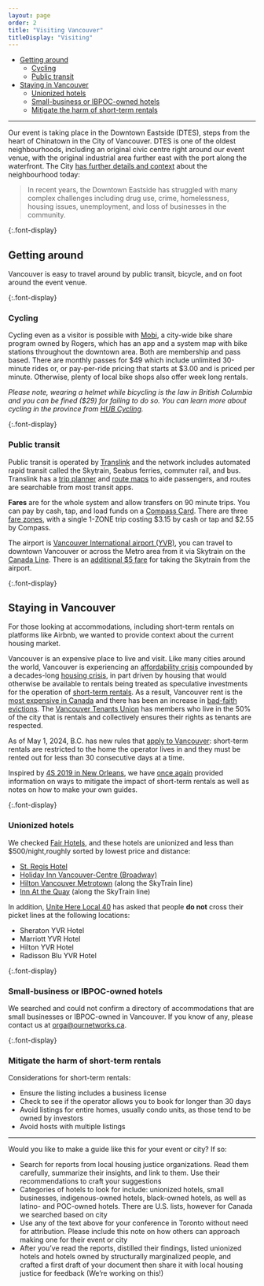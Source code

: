 ```yaml
---
layout: page
order: 2
title: "Visiting Vancouver"
titleDisplay: "Visiting"
---
```


- [Getting around](#getting-around)
  - [Cycling](#cycling)
  - [Public transit](#public-transit)
- [Staying in Vancouver](#staying-in-vancouver)
  - [Unionized hotels](#unionized-hotels)
  - [Small-business or IBPOC-owned hotels](#small-business-or-ibpoc-owned-hotels)
  - [Mitigate the harm of short-term rentals](#mitigate-the-harm-of-short-term-rentals)

---

Our event is taking place in the Downtown Eastside (DTES), steps from the heart of Chinatown in the City of Vancouver. DTES is one of the oldest neighbourhoods, including an original civic centre right around our event venue, with the original industrial area further east with the port along the waterfront. The City [has further details and context](https://vancouver.ca/news-calendar/downtown-eastside.aspx) about the neighbourhood today:

> In recent years, the Downtown Eastside has struggled with many complex challenges including drug use, crime, homelessness, housing issues, unemployment, and loss of businesses in the community.




{:.font-display}

## Getting around

Vancouver is easy to travel around by public transit, bicycle, and on foot around the event venue.

{:.font-display}

### Cycling

Cycling even as a visitor is possible with [Mobi](https://www.mobibikes.ca/), a city-wide bike share program owned by Rogers, which has an app and a system map with bike stations throughout the downtown area. Both are membership and pass based. There are monthly passes for $49 which include unlimited 30-minute rides or, or pay-per-ride pricing that starts at $3.00 and is priced per minute. Otherwise, plenty of local bike shops also offer week long rentals.

_Please note, wearing a helmet while bicycling is the law in British Columbia and you can be fined ($29) for failing to do so. You can learn more about cycling in the province from [HUB Cycling](https://bikehub.ca/sites/default/files/imce/hub_cyclist_handbook_web.pdf)._

{:.font-display}
### Public transit

Public transit is operated by [Translink](https://www.translink.ca/) and the network includes automated rapid transit called the Skytrain, Seabus ferries, commuter rail, and bus. Translink has a [trip planner](https://www.translink.ca/trip-planner) and [route maps](https://www.translink.ca/schedules-and-maps) to aide passengers, and routes are searchable from most transit apps. 

**Fares** are for the whole system and allow transfers on 90 minute trips. You can pay by cash, tap, and load funds on a [Compass Card](https://www.compasscard.ca/). There are three [fare zones](https://www.translink.ca/transit-fares/pricing-and-fare-zones), with a single 1-ZONE trip costing $3.15 by cash or tap and $2.55 by Compass. 

The airport is [Vancouver International airport (YVR)](https://www.yvr.ca/), you can travel to downtown Vancouver or across the Metro area from it via Skytrain on the [Canada Line](https://www.translink.ca/schedules-and-maps/skytrain). There is an [additional $5 fare](https://www.translink.ca/transit-fares/transferring-and-addfare) for taking the Skytrain from the airport.


{:.font-display}

## Staying in Vancouver

For those looking at accommodations, including short-term rentals on platforms like Airbnb, we wanted to provide context about the current housing market. 

Vancouver is an expensive place to live and visit. Like many cities around the world, Vancouver is experiencing an [affordability crisis](https://globalnews.ca/news/10401449/vancouver-full-blown-crisis-housing-affordability-report/) compounded by a decades-long [housing crisis](https://thetyee.ca/Culture/2023/05/03/What-Behind-Housing-Crisis-Canada/), in part driven by housing that would otherwise be available to rentals being treated as speculative investments for the operation of [short-term rentals](https://www.cbc.ca/news/canada/british-columbia/short-term-rental-accomodation-act-bc-rules-and-enforcement-1.7177836). As a result, Vancouver rent is the [most expensive in Canada](https://vancouversun.com/news/local-news/vancouver-rent-flat-decline-most-expensive-report) and there has been an increase in [bad-faith evictions](https://www.theglobeandmail.com/real-estate/vancouver/article-landlord-use-now-most-frequently-used-tool-to-evict-bc-renters/). The [Vancouver Tenants Union](https://www.vancouvertenantsunion.ca/about) has members who live in the 50% of the city that is rentals and collectively ensures their rights as tenants are respected.

As of May 1, 2024, B.C. has new rules that [apply to Vancouver](https://vancouver.ca/doing-business/short-term-rentals.aspx): short-term rentals are restricted to the home the operator lives in and they must be rented out for less than 30 consecutive days at a time. 

Inspired by [4S 2019 in New Orleans](https://www.4s2019.org/accommodation/), we have [once again](https://2019.ournetworks.ca/visiting/) provided information on ways to mitigate the impact of short-term rentals as well as notes on how to make your own guides.

{:.font-display}

### Unionized hotels

We checked [Fair Hotels](https://www.fairhotel.org/search?location%5Bgeolocation_geocoder_address%5D=Vancouver%2C+BC%2C+Canada&location%5Blat_north_east%5D=49.3172939&location%5Blng_north_east%5D=-123.023068&location%5Blat_south_west%5D=49.19817700000001&location%5Blng_south_west%5D=-123.22474&brand=All&field_guest_rooms_value%5Bmin%5D=0&field_guest_rooms_value%5Bmax%5D=6000&meeting_rooms%5Bmin%5D=0&meeting_rooms%5Bmax%5D=500&venue_size%5Bmin%5D=0&venue_size%5Bmax%5D=3000000), and these hotels are unionized and less than $500/night,roughly sorted by lowest price and distance:
- [St. Regis Hotel](https://www.stregishotel.com)
- [Holiday Inn Vancouver-Centre (Broadway)](https://www.ihg.com/holidayinn/hotels/us/en/vancouver/yvrbw/hoteldetail)
- [Hilton Vancouver Metrotown](https://www.hilton.com/en/hotels/yvrvmhf-hilton-vancouver-metrotown/) (along the SkyTrain line)
- [Inn At the Quay](https://bookings.innatwestminsterquay.com/) (along the SkyTrain line)

In addition, [Unite Here Local 40](https://www.uniteherelocal40.org/) has asked that people **do not** cross their picket lines at the following locations:
- Sheraton YVR Hotel
- Marriott YVR Hotel
- Hilton YVR Hotel
- Radisson Blu YVR Hotel

{:.font-display}

### Small-business or IBPOC-owned hotels

We searched and could not confirm a directory of accommodations that are small businesses or IBPOC-owned in Vancouver. If you know of any, please contact us at [orga@ournetworks.ca](mailto:orga@ournetworks.ca).

{:.font-display}

### Mitigate the harm of short-term rentals

Considerations for short-term rentals:

- Ensure the listing includes a business license
- Check to see if the operator allows you to book for longer than 30 days
- Avoid listings for entire homes, usually condo units, as those tend to be owned by investors 
- Avoid hosts with multiple listings

---

Would you like to make a guide like this for your event or city? If so:

- Search for reports from local housing justice organizations. Read them carefully, summarize their insights, and link to them. Use their recommendations to craft your suggestions
- Categories of hotels to look for include: unionized hotels, small businesses, indigenous-owned hotels, black-owned hotels, as well as latino- and POC-owned hotels. There are U.S. lists, however for Canada we searched based on city
- Use any of the text above for your conference in Toronto without need for attribution. Please include this note on how others can approach making one for their event or city
- After you’ve read the reports, distilled their findings, listed unionized hotels and hotels owned by structurally marginalized people, and crafted a first draft of your document then share it with local housing justice for feedback (We’re working on this!)
